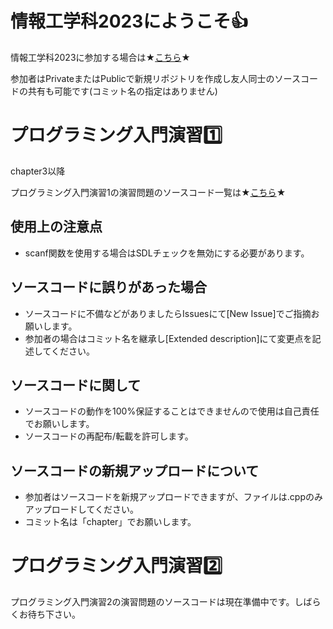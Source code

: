 # 情報工学科2023にようこそ👍

情報工学科2023に参加する場合は★[こちら](https://gist.github.com/Mr-SuperInsane/83eaa384b96f47fd140d467096deafa2)★  

参加者はPrivateまたはPublicで新規リポジトリを作成し友人同士のソースコードの共有も可能です(コミット名の指定はありません)  

# プログラミング入門演習1️⃣

chapter3以降  

プログラミング入門演習1の演習問題のソースコード一覧は★[こちら](https://github.com/OECU2023/CPP)★

## 使用上の注意点

- scanf関数を使用する場合はSDLチェックを無効にする必要があります。

## ソースコードに誤りがあった場合

- ソースコードに不備などがありましたらIssuesにて[New Issue]でご指摘お願いします。  
- 参加者の場合はコミット名を継承し[Extended description]にて変更点を記述してください。

## ソースコードに関して

- ソースコードの動作を100%保証することはできませんので使用は自己責任でお願いします。
- ソースコードの再配布/転載を許可します。

## ソースコードの新規アップロードについて

- 参加者はソースコードを新規アップロードできますが、ファイルは.cppのみアップロードしてください。  
- コミット名は「chapter」でお願いします。

# プログラミング入門演習2️⃣

プログラミング入門演習2の演習問題のソースコードは現在準備中です。しばらくお待ち下さい。

